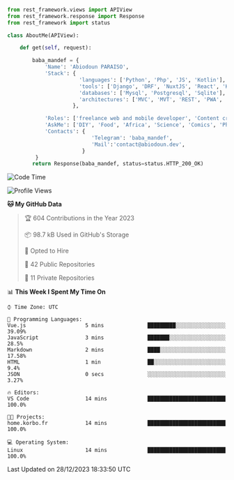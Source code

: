 ###
```python
from rest_framework.views import APIView
from rest_framework.response import Response
from rest_framework import status

class AboutMe(APIView):

    def get(self, request):

        baba_mandef = {
            'Name': 'Abiodoun PARAISO',
            'Stack': {
                       'languages': ['Python', 'Php', 'JS', 'Kotlin'],
                       'tools': ['Django', 'DRF', 'NuxtJS', 'React', 'Kotlin', 'Electron'],
                       'databases': ['Mysql', 'Postgresql', 'Sqlite'],
                       'architectures': ['MVC', 'MVT', 'REST', 'PWA', 'SPA', 'MicroServices']
                     },

            'Roles': ['freelance web and mobile developer', 'Content creator', 'Teacher', 'Mentor'],
            'AskMe': ['DIY', 'Food', 'Africa', 'Science', 'Comics', 'Photography', 'Tech', 'Programming'],
            'Contacts': {
                           'Telegram': 'baba_mandef',
                           'Mail':'contact@abiodoun.dev',
                        }
         }
        return Response(baba_mandef, status=status.HTTP_200_OK)

```                    

<!--START_SECTION:waka-->
![Code Time](http://img.shields.io/badge/Code%20Time-902%20hrs%2016%20mins-blue)

![Profile Views](http://img.shields.io/badge/Profile%20Views-0-blue)

**🐱 My GitHub Data** 

> 🏆 604 Contributions in the Year 2023
 > 
> 📦 98.7 kB Used in GitHub's Storage 
 > 
> 💼 Opted to Hire
 > 
> 📜 42 Public Repositories 
 > 
> 🔑 11 Private Repositories  
 > 
📊 **This Week I Spent My Time On** 

```text
⌚︎ Time Zone: UTC

💬 Programming Languages: 
Vue.js                   5 mins              █████████░░░░░░░░░░░░░░░░   39.09% 
JavaScript               3 mins              ███████░░░░░░░░░░░░░░░░░░   28.5% 
Markdown                 2 mins              ████░░░░░░░░░░░░░░░░░░░░░   17.58% 
HTML                     1 min               ██░░░░░░░░░░░░░░░░░░░░░░░   9.4% 
JSON                     0 secs              ░░░░░░░░░░░░░░░░░░░░░░░░░   3.27%

🔥 Editors: 
VS Code                  14 mins             █████████████████████████   100.0%

🐱‍💻 Projects: 
home.korbo.fr            14 mins             █████████████████████████   100.0%

💻 Operating System: 
Linux                    14 mins             █████████████████████████   100.0%

```


 Last Updated on 28/12/2023 18:33:50 UTC
<!--END_SECTION:waka-->
